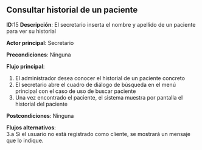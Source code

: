 ## Consultar historial de un paciente

**ID**:15 **Descripción**: El secretario inserta el nombre y apellido de un paciente para ver su historial  

**Actor principal**: Secretario


**Precondiciones**: Ninguna

**Flujo principal**:
1. El administrador desea conocer el historial de un paciente concreto
2. El secretario abre el cuadro de diálogo de búsqueda en el menú principal con el caso de uso de buscar paciente
3. Una vez encontrado el paciente, el sistema muestra por pantalla el historial del paciente

**Postcondiciones**:  Ninguna

**Flujos alternativos**:  
3.a Si el usuario no está registrado como cliente, se mostrará un mensaje que lo indique.
